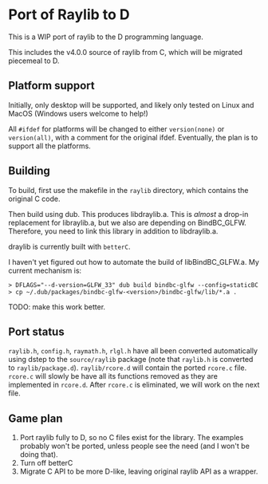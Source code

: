 # Port of Raylib to D

This is a WIP port of raylib to the D programming language.

This includes the v4.0.0 source of raylib from C, which will be migrated piecemeal to D.

## Platform support

Initially, only desktop will be supported, and likely only tested on Linux and MacOS (Windows users welcome to help!)

All `#ifdef` for platforms will be changed to either `version(none)` or `version(all)`, with a comment for the original ifdef. Eventually, the plan is to support all the platforms.

## Building

To build, first use the makefile in the `raylib` directory, which contains the original C code.

Then build using dub. This produces libdraylib.a. This is *almost* a drop-in replacement for libraylib.a, but we also are depending on BindBC_GLFW. Therefore, you need to link this library in addition to libdraylib.a.

draylib is currently built with `betterC`.

I haven't yet figured out how to automate the build of libBindBC_GLFW.a. My current mechanism is:

```console
> DFLAGS="--d-version=GLFW_33" dub build bindbc-glfw --config=staticBC
> cp ~/.dub/packages/bindbc-glfw-<version>/bindbc-glfw/lib/*.a .
```

TODO: make this work better.

## Port status

`raylib.h`, `config.h`, `raymath.h`, `rlgl.h` have all been converted automatically using dstep to the `source/raylib` package (note that `raylib.h` is converted to `raylib/package.d`).
`raylib/rcore.d` will contain the ported `rcore.c` file. `rcore.c` will slowly be have all its functions removed as they are implemented in `rcore.d`. After `rcore.c` is eliminated, we will work on the next file.

## Game plan

1. Port raylib fully to D, so no C files exist for the library. The examples probably won't be ported, unless people see the need (and I won't be doing that).
2. Turn off betterC
3. Migrate C API to be more D-like, leaving original raylib API as a wrapper.
